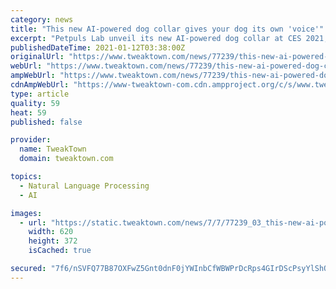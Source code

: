```yaml
---
category: news
title: "This new AI-powered dog collar gives your dog its own 'voice'"
excerpt: "Petpuls Lab unveil its new AI-powered dog collar at CES 2021, which detect if your dog is happy, anxious, angry, sad, or relaxed."
publishedDateTime: 2021-01-12T03:38:00Z
originalUrl: "https://www.tweaktown.com/news/77239/this-new-ai-powered-dog-collar-gives-your-its-own-voice/index.html"
webUrl: "https://www.tweaktown.com/news/77239/this-new-ai-powered-dog-collar-gives-your-its-own-voice/index.html"
ampWebUrl: "https://www.tweaktown.com/news/77239/this-new-ai-powered-dog-collar-gives-your-its-own-voice/amp.html"
cdnAmpWebUrl: "https://www-tweaktown-com.cdn.ampproject.org/c/s/www.tweaktown.com/news/77239/this-new-ai-powered-dog-collar-gives-your-its-own-voice/amp.html"
type: article
quality: 59
heat: 59
published: false

provider:
  name: TweakTown
  domain: tweaktown.com

topics:
  - Natural Language Processing
  - AI

images:
  - url: "https://static.tweaktown.com/news/7/7/77239_03_this-new-ai-powered-dog-collar-gives-your-its-own-voice.jpg"
    width: 620
    height: 372
    isCached: true

secured: "7f6/nSVFQ77B87OXFwZ5Gnt0dnF0jYWInbCfWBWPrDcRps4GIrDScPsyYlShOj2351FUFcVKHuj9cAZ6GYwhdmxd1waL9uRHeQINnveffbNNMXmXpCm5ybOs13r8lKhPZRst7ajVYHYSXSTfvu8b9kkT2U010JL7S6/iDaT197lwsTEKfBMiMtXiNQL4arahF7kqXmi2Y0Vz4A/gJmp5YuhmTlXAtKHpc59yjp3p6gMq3Nku6IIPS+OCVh7eOvB+Hae+MqeiRLqWaUKxSTTPIyH7kmbDMcZ4Gp8NrvjV6DrIESaWWpczPJiUlx4GTGd8P/s4QTEQR61+mTocUMvSetohSzZk30BspDU9T34EmbI=;UW6mRADfu7sLMrJFeOYQNA=="
---
```


